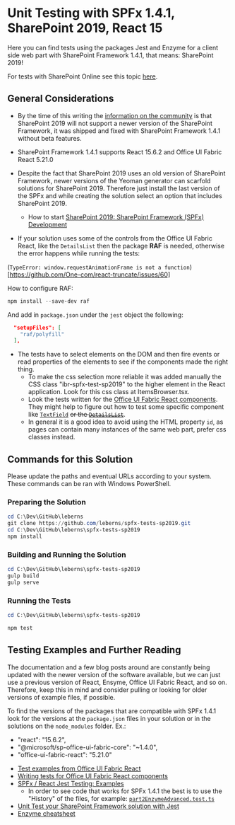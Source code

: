 # Unit Testing with SPFx 1.4.1, SharePoint 2019, React 15

Here you can find tests using the packages Jest and Enzyme for a client side web part with SharePoint Framework 1.4.1, that means: SharePoint 2019!

For tests with SharePoint Online see this topic [here](https://github.com/leberns/sp-hello-events/wiki/Jest-Testing-a-SPFx-Project).

## General Considerations

* By the time of this writing the [information on the community](https://sharepoint.stackexchange.com/questions/260322/spfx-version-support-for-on-premise-server-2019) is that SharePoint 2019 will not support a newer version of the SharePoint Framework, it was shipped and fixed with SharePoint Framework 1.4.1 without beta features.

* SharePoint Framework 1.4.1 supports React 15.6.2 and Office UI Fabric React 5.21.0

* Despite the fact that SharePoint 2019 uses an old version of SharePoint Framework, newer versions of the Yeoman generator can scarfold solutions for SharePoint 2019. Therefore just install the last version of the SPFx and while creating the solution select an option that includes SharePoint 2019.
  * How to start [SharePoint 2019: SharePoint Framework (SPFx) Development](https://social.technet.microsoft.com/wiki/contents/articles/52603.sharepoint-2019-sharepoint-framework-spfx-development.aspx)

* If your solution uses some of the controls from the Office UI Fabric React, like the `DetailsList` then the package **RAF** is needed, otherwise the error happens while running the tests:

(`TypeError: window.requestAnimationFrame is not a function`)[https://github.com/One-com/react-truncate/issues/60]

How to configure RAF:

```PowerShell
npm install --save-dev raf
```

And add in `package.json` under the `jest` object the following:

```JSON
  "setupFiles": [
    "raf/polyfill"
  ],
```

* The tests have to select elements on the DOM and then fire events or read properties of the elements to see if the components made the right thing.
  * To make the css selection more reliable it was added manually the CSS class "ibr-spfx-test-sp2019" to the higher element in the React application. Look for this css class at ItemsBrowser.tsx.
  * Look the tests written for the [Office UI Fabric React components](https://github.com/OfficeDev/office-ui-fabric-react/blob/master/packages/office-ui-fabric-react/src/components/). They might help to figure out how to test some specific component like [`TextField`](https://github.com/OfficeDev/office-ui-fabric-react/blob/master/packages/office-ui-fabric-react/src/components/TextField/TextField.test.tsx) ~~or the [`DetailsList`](https://github.com/OfficeDev/office-ui-fabric-react/blob/master/packages/office-ui-fabric-react/src/components/DetailsList/DetailsList.test.tsx)~~.
  * In general it is a good idea to avoid using the HTML property `id`, as pages can contain many instances of the same web part, prefer css classes instead.

## Commands for this Solution

Please update the paths and eventual URLs according to your system. These commands can be ran with Windows PowerShell.

### Preparing the Solution

```PowerShell
cd C:\Dev\GitHub\leberns
git clone https://github.com/leberns/spfx-tests-sp2019.git
cd C:\Dev\GitHub\leberns\spfx-tests-sp2019
npm install
```

### Building and Running the Solution

```PowerShell
cd C:\Dev\GitHub\leberns\spfx-tests-sp2019
gulp build
gulp serve
```

### Running the Tests

```PowerShell
cd C:\Dev\GitHub\leberns\spfx-tests-sp2019

npm test
```

## Testing Examples and Further Reading

The documentation and a few blog posts around are constantly being updated with the newer version of the software available, but we can just use a previous version of React, Ensyme, Office UI Fabric React, and so on. Therefore, keep this in mind and consider pulling or looking for older versions of example files, if possible.

To find the versions of the packages that are compatible with SPFx 1.4.1 look for the versions at the `package.json` files in your solution or in the solutions on the `node_modules` folder. Ex.:

* "react": "15.6.2",
* "@microsoft/sp-office-ui-fabric-core": "~1.4.0",
* "office-ui-fabric-react": "5.21.0"

- [Test examples from Office UI Fabric React](https://github.com/OfficeDev/office-ui-fabric-react/tree/master/packages/office-ui-fabric-react/src/components)
- [Writing tests for Office UI Fabric React components](https://github.com/OfficeDev/office-ui-fabric-react/wiki/Testing)
- [SPFx / React Jest Testing: Examples](https://github.com/SharePoint/sp-dev-fx-webparts/tree/master/samples/react-jest-testing/src/webparts/iceCreamShop/test)
  - In order to see code that works for SPFx 1.4.1 the best is to use the "History" of the files, for example: [`part2EnzymeAdvanced.test.ts`](https://github.com/SharePoint/sp-dev-fx-webparts/blob/e415148bc52fc6bd8d470d2bf831410e89918733/samples/react-jest-testing/src/webparts/iceCreamShop/test/part2EnzymeAdvanced.test.ts)
- [Unit Test your SharePoint Framework solution with Jest](https://blog.velingeorgiev.com/unit-test-your-sharepoint-framework-solution-with-jest)
- [Enzyme cheatsheet](https://devhints.io/enzyme)
